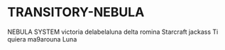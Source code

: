 # TRANSITORY-NEBULA
NEBULA SYSTEM 
victoria delabelaluna
delta romina 
Starcraft 
jackass
Ti quiera
ma9arouna
Luna
